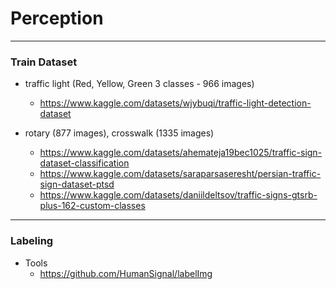 # Perception

-----------------------------------

### Train Dataset

- traffic light (Red, Yellow, Green 3 classes - 966 images)
	- https://www.kaggle.com/datasets/wjybuqi/traffic-light-detection-dataset
	
- rotary (877 images), crosswalk (1335 images)
	- https://www.kaggle.com/datasets/ahemateja19bec1025/traffic-sign-dataset-classification
	- https://www.kaggle.com/datasets/saraparsaseresht/persian-traffic-sign-dataset-ptsd
	- https://www.kaggle.com/datasets/daniildeltsov/traffic-signs-gtsrb-plus-162-custom-classes
	
------------------------------------

### Labeling

- Tools 
	- https://github.com/HumanSignal/labelImg

